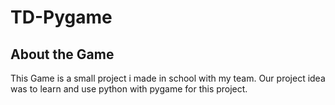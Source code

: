 # TD-Pygame

## About the Game

This Game is a small project i made in school with my team. Our project idea was to learn and use python with pygame for this project.